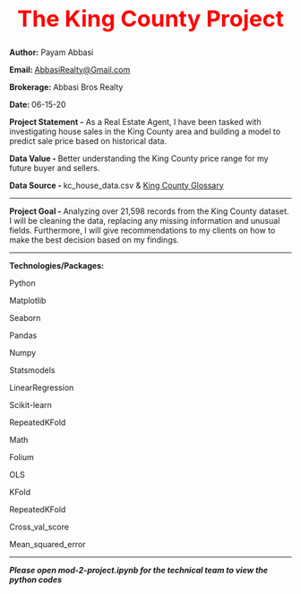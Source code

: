 <b><center> <h1 style="color:red;font-size:40px;"> The King County Project </b></h1></center>
---------------------------------------------------------------------------------------  
<b>Author:</b> Payam Abbasi

<b>Email: </b>AbbasiRealty@Gmail.com

<b>Brokerage: </b>Abbasi Bros Realty

<b>Date: </b>06-15-20

<b>Project Statement -</b> As a Real Estate Agent, I have been tasked with investigating house sales in the King County area and building a model to predict sale price based on historical data. 

<b>Data Value - </b> Better understanding the King County price range for my future buyer and sellers. 

<b>Data Source - </b> kc_house_data.csv & <a href="https://info.kingcounty.gov/assessor/esales/Glossary.aspx?type=r#c">King County Glossary</a>

---------------------------------------------------------------------------------------
<b>Project Goal - </b> Analyzing over 21,598 records from the King County dataset. I will be cleaning the data, replacing any missing information and unusual fields.  Furthermore, I will give recommendations to my clients on how to make the best decision based on my findings.

---------------------------------------------------------------------------------------
<b>Technologies/Packages:</b>

Python

Matplotlib

Seaborn

Pandas

Numpy

Statsmodels

LinearRegression

Scikit-learn

RepeatedKFold

Math

Folium

OLS

KFold

RepeatedKFold

Cross_val_score

Mean_squared_error

----------------------------------------------------------------------------------------------
<b>***Please open mod-2-project.ipynb for the technical team to view the python codes***</B>
